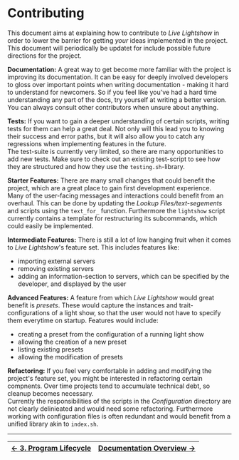 # Contributing

This document aims at explaining how to contribute to _Live Lightshow_ in order to lower the barrier for getting _your_ ideas implemented in the project.  
This document will periodically be updatet for include possible future directions for the project.

**Documentation:**
A great way to get become more familiar with the project is improving its documentation. It can be easy for deeply involved developers to gloss over important points when writing documentation - making it hard to understand for newcomers. So if you feel like you've had a hard time understanding any part of the docs, try yourself at writing a better version. You can always consult other contributors when unsure about anything.

**Tests:**
If you want to gain a deeper understanding of certain scripts, writing tests for them can help a great deal. Not only will this lead you to knowing their success and error paths, but it will also allow you to catch any regressions when implementing features in the future.  
The test-suite is currently very limited, so there are many opportunities to add new tests. Make sure to check out an existing test-script to see how they are structured and how they use the `testing.sh`-library.

**Starter Features:**
There are many small changes that could benefit the project, which are a great place to gain first development experience.  
Many of the user-facing messages and interactions could benefit from an overhaul. This can be done by updating the _Lookup Files/text-segements_ and scripts using the `text_for_` function.
Furthermore the `lightshow` script currently contains a template for restructuring its subcommands, which could easily be implemented.

**Intermediate Features:**
There is still a lot of low hanging fruit when it comes to _Live Lightshow_'s feature set. This includes features like:
* importing external servers
* removing existing servers
* adding an information-section to servers, which can be specified by the developer, and displayed by the user

**Advanced Features:**
A feature from which _Live Lightshow_ would great benefit is _presets_. These would capture the instances and trait-configurations of a light show, so that the user would not have to specify them everytime on startup. Features would include:
* creating a preset from the configuration of a running light show
* allowing the creation of a new preset
* listing existing presets
* allowing the modification of presets

**Refactoring:**
If you feel very comfortable in adding and modifying the project's feature set, you might be interested in refactoring certain compnents. Over time projects tend to accumulate technical debt, so cleanup becomes necessary.  
Currently the responsibilities of the scripts in the _Configuration_ directory are not clearly delinieated and would need some refactoring. Furthermore working with configuration files is often redundant and would benefit from a unified library akin to `index.sh`.

---

| [← 3. Program Lifecycle](3.%20Program%20Lifecycle.md) | [Documentation Overview →](..) |
| - | - |
